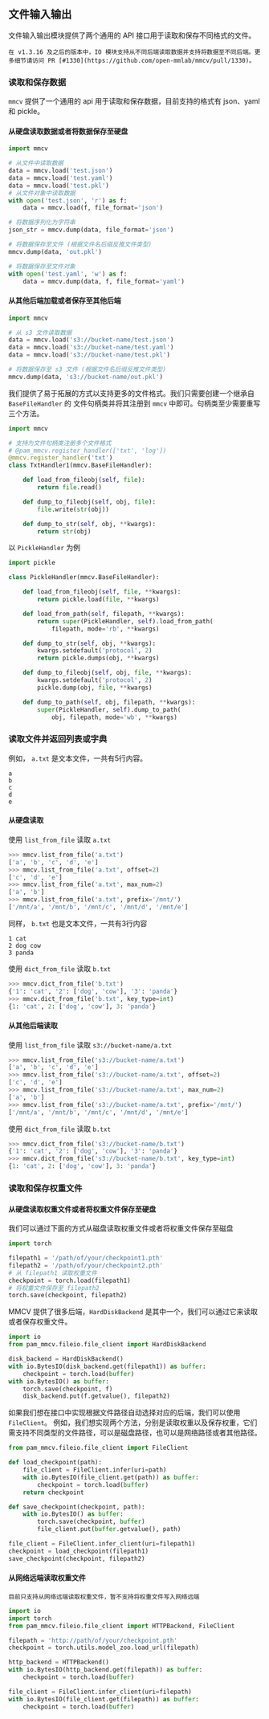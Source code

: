 ## 文件输入输出

文件输入输出模块提供了两个通用的 API 接口用于读取和保存不同格式的文件。

```{note}
在 v1.3.16 及之后的版本中，IO 模块支持从不同后端读取数据并支持将数据至不同后端。更多细节请访问 PR [#1330](https://github.com/open-mmlab/mmcv/pull/1330)。
```

### 读取和保存数据

`mmcv` 提供了一个通用的 api 用于读取和保存数据，目前支持的格式有 json、yaml 和 pickle。

#### 从硬盘读取数据或者将数据保存至硬盘

```python
import mmcv

# 从文件中读取数据
data = mmcv.load('test.json')
data = mmcv.load('test.yaml')
data = mmcv.load('test.pkl')
# 从文件对象中读取数据
with open('test.json', 'r') as f:
    data = mmcv.load(f, file_format='json')

# 将数据序列化为字符串
json_str = mmcv.dump(data, file_format='json')

# 将数据保存至文件 (根据文件名后缀反推文件类型)
mmcv.dump(data, 'out.pkl')

# 将数据保存至文件对象
with open('test.yaml', 'w') as f:
    data = mmcv.dump(data, f, file_format='yaml')
```

#### 从其他后端加载或者保存至其他后端

```python
import mmcv

# 从 s3 文件读取数据
data = mmcv.load('s3://bucket-name/test.json')
data = mmcv.load('s3://bucket-name/test.yaml')
data = mmcv.load('s3://bucket-name/test.pkl')

# 将数据保存至 s3 文件 (根据文件名后缀反推文件类型)
mmcv.dump(data, 's3://bucket-name/out.pkl')
```

我们提供了易于拓展的方式以支持更多的文件格式。我们只需要创建一个继承自 `BaseFileHandler` 的
文件句柄类并将其注册到 `mmcv` 中即可。句柄类至少需要重写三个方法。

```python
import mmcv

# 支持为文件句柄类注册多个文件格式
# @pam_mmcv.register_handler(['txt', 'log'])
@mmcv.register_handler('txt')
class TxtHandler1(mmcv.BaseFileHandler):

    def load_from_fileobj(self, file):
        return file.read()

    def dump_to_fileobj(self, obj, file):
        file.write(str(obj))

    def dump_to_str(self, obj, **kwargs):
        return str(obj)
```

以 `PickleHandler` 为例

```python
import pickle

class PickleHandler(mmcv.BaseFileHandler):

    def load_from_fileobj(self, file, **kwargs):
        return pickle.load(file, **kwargs)

    def load_from_path(self, filepath, **kwargs):
        return super(PickleHandler, self).load_from_path(
            filepath, mode='rb', **kwargs)

    def dump_to_str(self, obj, **kwargs):
        kwargs.setdefault('protocol', 2)
        return pickle.dumps(obj, **kwargs)

    def dump_to_fileobj(self, obj, file, **kwargs):
        kwargs.setdefault('protocol', 2)
        pickle.dump(obj, file, **kwargs)

    def dump_to_path(self, obj, filepath, **kwargs):
        super(PickleHandler, self).dump_to_path(
            obj, filepath, mode='wb', **kwargs)
```

### 读取文件并返回列表或字典

例如， `a.txt` 是文本文件，一共有5行内容。

```
a
b
c
d
e
```

#### 从硬盘读取

使用 `list_from_file` 读取 `a.txt`

```python
>>> mmcv.list_from_file('a.txt')
['a', 'b', 'c', 'd', 'e']
>>> mmcv.list_from_file('a.txt', offset=2)
['c', 'd', 'e']
>>> mmcv.list_from_file('a.txt', max_num=2)
['a', 'b']
>>> mmcv.list_from_file('a.txt', prefix='/mnt/')
['/mnt/a', '/mnt/b', '/mnt/c', '/mnt/d', '/mnt/e']
```

同样， `b.txt` 也是文本文件，一共有3行内容

```
1 cat
2 dog cow
3 panda
```

使用 `dict_from_file` 读取 `b.txt`

```python
>>> mmcv.dict_from_file('b.txt')
{'1': 'cat', '2': ['dog', 'cow'], '3': 'panda'}
>>> mmcv.dict_from_file('b.txt', key_type=int)
{1: 'cat', 2: ['dog', 'cow'], 3: 'panda'}
```

#### 从其他后端读取

使用 `list_from_file` 读取 `s3://bucket-name/a.txt`

```python
>>> mmcv.list_from_file('s3://bucket-name/a.txt')
['a', 'b', 'c', 'd', 'e']
>>> mmcv.list_from_file('s3://bucket-name/a.txt', offset=2)
['c', 'd', 'e']
>>> mmcv.list_from_file('s3://bucket-name/a.txt', max_num=2)
['a', 'b']
>>> mmcv.list_from_file('s3://bucket-name/a.txt', prefix='/mnt/')
['/mnt/a', '/mnt/b', '/mnt/c', '/mnt/d', '/mnt/e']
```

使用 `dict_from_file` 读取 `b.txt`

```python
>>> mmcv.dict_from_file('s3://bucket-name/b.txt')
{'1': 'cat', '2': ['dog', 'cow'], '3': 'panda'}
>>> mmcv.dict_from_file('s3://bucket-name/b.txt', key_type=int)
{1: 'cat', 2: ['dog', 'cow'], 3: 'panda'}
```

### 读取和保存权重文件

#### 从硬盘读取权重文件或者将权重文件保存至硬盘

我们可以通过下面的方式从磁盘读取权重文件或者将权重文件保存至磁盘

```python
import torch

filepath1 = '/path/of/your/checkpoint1.pth'
filepath2 = '/path/of/your/checkpoint2.pth'
# 从 filepath1 读取权重文件
checkpoint = torch.load(filepath1)
# 将权重文件保存至 filepath2
torch.save(checkpoint, filepath2)
```

MMCV 提供了很多后端，`HardDiskBackend` 是其中一个，我们可以通过它来读取或者保存权重文件。

```python
import io
from pam_mmcv.fileio.file_client import HardDiskBackend

disk_backend = HardDiskBackend()
with io.BytesIO(disk_backend.get(filepath1)) as buffer:
    checkpoint = torch.load(buffer)
with io.BytesIO() as buffer:
    torch.save(checkpoint, f)
    disk_backend.put(f.getvalue(), filepath2)
```

如果我们想在接口中实现根据文件路径自动选择对应的后端，我们可以使用 `FileClient`。
例如，我们想实现两个方法，分别是读取权重以及保存权重，它们需支持不同类型的文件路径，可以是磁盘路径，也可以是网络路径或者其他路径。

```python
from pam_mmcv.fileio.file_client import FileClient

def load_checkpoint(path):
    file_client = FileClient.infer(uri=path)
    with io.BytesIO(file_client.get(path)) as buffer:
        checkpoint = torch.load(buffer)
    return checkpoint

def save_checkpoint(checkpoint, path):
    with io.BytesIO() as buffer:
        torch.save(checkpoint, buffer)
        file_client.put(buffer.getvalue(), path)

file_client = FileClient.infer_client(uri=filepath1)
checkpoint = load_checkpoint(filepath1)
save_checkpoint(checkpoint, filepath2)
```

#### 从网络远端读取权重文件

```{note}
目前只支持从网络远端读取权重文件，暂不支持将权重文件写入网络远端
```

```python
import io
import torch
from pam_mmcv.fileio.file_client import HTTPBackend, FileClient

filepath = 'http://path/of/your/checkpoint.pth'
checkpoint = torch.utils.model_zoo.load_url(filepath)

http_backend = HTTPBackend()
with io.BytesIO(http_backend.get(filepath)) as buffer:
    checkpoint = torch.load(buffer)

file_client = FileClient.infer_client(uri=filepath)
with io.BytesIO(file_client.get(filepath)) as buffer:
    checkpoint = torch.load(buffer)
```
